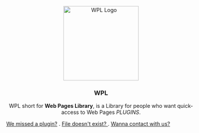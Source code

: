 <p align="center">
  <img src="https://s27.picofile.com/file/8460441568/20230227_142524.png" alt="WPL Logo" width="200" height="199">
</p>
<h3 align="center">WPL</h3>
<p align="center">
WPL short for <strong>Web Pages Library</strong>, is a Library for people
who want quick-access to Web Pages <em>PLUGINS</em>.

<a href="">We missed a plugin?</a>
.
<a href=""> File doesn't exist? </a>
.
<a href=""> Wanna contact with us? </a>
</p>
